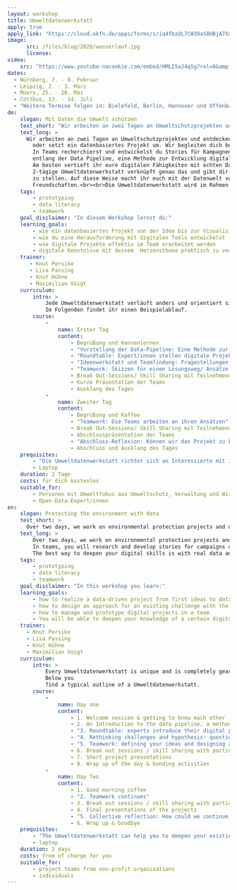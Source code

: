 ```yaml
---
layout: workshop
title: Umweltdatenwerkstatt
apply: true
apply_link: "https://cloud.okfn.de/apps/forms/s/iq4fbzdL7CW39aS8HBjA7Xam"
image:
      src: /files/blog/2020/wasserlauf.jpg
      license:
video:
    src: "https://www.youtube-nocookie.com/embed/HMLI5aJ4qSg?rel=0&amp;ecver=2"
dates:
  - Nürnberg, 7. - 8. Februar
  - Leipzig, 2. - 3. März
  - Moers, 25. - 26. Mai
  - Cottbus, 13. - 14. Juli
  - "Weitere Termine folgen in: Bielefeld, Berlin, Hannover und Offenbach"
de:
    slogan: Mit Daten die Umwelt schützen
    text_short: "Wir arbeiten an zwei Tagen an Umweltschutzprojekten und entdecken die Möglichkeiten KI-gestützter Datenauswertung. Die Veranstaltungen finden bundesweit statt. Im Team nimmst du ein Problem in Angriff, beantwortest eine Fragestellung oder setzt ein datenbasiertes Projekt um. Wir begleiten dich bei deiner Arbeit entlang der Data Pipeline."
    text_long: >
      Wir arbeiten an zwei Tagen an Umweltschutzprojekten und entdecken die Möglichkeiten KI-gestützter Datenauswertung. Die Veranstaltungen finden bundesweit statt. Im Team nimmst du ein Problem in Angriff, beantwortest eine Fragestellung
        oder setzt ein datenbasiertes Projekt um. Wir begleiten dich bei deiner Arbeit entlang der Data Pipeline.<br /><br />
        In Teams recherchierst und entwickelst du Stories für Kampagnen oder eine Herangehensweise an eine Challenge. Wir begleiten dich
        entlang der Data Pipeline, eine Methode zur Entwicklung digitaler Projekte. <br /><br />
        Am besten vertieft ihr eure digitalen Fähigkeiten mit echten Daten und durch das Ausprobieren im Team. Die
        2-tägige Umweltdatenwerkstatt verknüpft genau das und gibt dir Raum, deine Idee mit Unterstützung auf die Beine
        zu stellen. Auf diese Weise macht ihr euch mit der Datenwelt vertraut und knüpft auf dem Weg auch neue
        Freundschaften.<br><br>Die Umweltdatenwerkstatt wird im Rahmen des Projektes Umweltdatenexpedition durchgeführt, in Kooperation mit der KI-Ideenwerkstatt der Z.U.G., gefördert durch das BMUV - mehr auf der <a href='/projekte/umweltdatenwerkstatt/'>Projektseite</a>.
    tags:
        - prototyping
        - data literacy
        - teamwork
    goal_disclaimer: "In diesem Workshop lernst du:"
    learning_goals:
        - wie ein datenbasiertes Projekt von der Idee bis zur Visualisierung entlang der Data Pipeline umgesetzt wird
        - wie du eine Herausforderung mit digitalen Tools entwickelst (wie z.B. KI-gestützte Datenauswertung)
        - wie digitale Projekte effektiv im Team erarbeitet werden
        - digitale Kenntnisse mit deinem  Herzensthema praktisch zu vertiefen
    trainer:
       - Knut Persike
       - Lisa Passing
       - Knut Hühne
       - Maximilian Voigt
    curriculum:
        intro: >
            Jede Umweltdatenwerkstatt verläuft anders und orientiert sich vollständig an den Bedürfnissen der Teilnehmenden.
            Im Folgenden findet ihr einen Beispielablauf.
        course:
            -
                name: Erster Tag
                content:
                    - Begrüßung und Kennenlernen
                    - "Vorstellung der Data-Pipeline: Eine Methode zur Umsetzung digitaler Projekte"
                    - "Roundtable: Expert/innen stellen digitale Projekte, Lösungswege und Daten zu ausgewählten Themen vor, Q&A"
                    - "Ideenwerkstatt und Teamfindung: Fragestellungen, Ideen und Hypothesen zu einem Thema werden gesammelt, diskutiert und bewertet, Teams finden sich"
                    - "Teamwork: Skizzen für einen Lösungsweg/ Ansätze zur gewählten Challenge werden erarbeitet, eine Idee wird konkretisiert"
                    - Break Out-Sessions/ Skill Sharing mit Teilnehmenden und Expert/innen
                    - Kurze Präsentation der Teams
                    - Ausklang des Tages
            -
                name: Zweiter Tag
                content:
                    - Begrüßung und Kaffee
                    - "Teamwork: Die Teams arbeiten an ihren Ansätzen"
                    - Break Out-Sessions/ Skill Sharing mit Teilnehmenden und Expert/innen
                    - Abschlusspräsentation der Teams
                    - "Abschluss-Reflexion: Können wir das Projekt zu Ende bringen? Wie wollen wir an dem Projekt weiterarbeiten?"
                    - Abschluss und Ausklang des Tages
    prequisites:
        - "Die Umweltdatenwerkstatt richtet sich an Interessierte mit inhaltlichem oder/und technischen Fokus: Du hast dich mit der Digitalisierung beschäftigt, bist beruflich oder ehrenamtlich in einem bestimmten Bereich aktiv (z.B. Bildung, Policy-Arbeit, Datenjournalismus) und möchtest dein Wissen praktisch anwenden. Du bist es gewohnt, mit Tabellendokumenten und anderen digitalen Tools zu arbeiten."
        - Laptop
    duration: 2 Tage
    costs: für dich kostenlos
    suitable_for:
        - Personen mit Umweltfokus aus Umweltschutz, Verwaltung und Wissenschaft
        - Open-Data-Expert/innen
en:
    slogan: Protecting the environment with data
    text_short: >
      Over two days, we work on environmental protection projects and discover the possibilities of AI-supported data analysis. The events take place all over Germany. As part of a team, you will tackle a problem, answer a question or implement a data-based project. We accompany you in your work along the data pipeline.
    text_long: >
        Over two days, we work on environmental protection projects and discover the possibilities of AI-supported data analysis. The events take place all over Germany. As part of a team, you will tackle a problem, answer a question or implement a data-based project. We accompany you in your work along the data pipeline.
        In teams, you will research and develop stories for campaigns or an approach to a challenge. We will guide you along the data pipeline, a method for developing digital projects.
        The best way to deepen your digital skills is with real data and by trying things out in a team. The 2-day Umweltdatenwerkstatt combines exactly that and gives you the space to get your idea off the ground with support. In this way, you will familiarize yourself with the world of data - and make new friends along the way.
    tags:
        - prototyping
        - data literacy
        - teamwork
    goal_disclaimer: "In this workshop you learn:"
    learning_goals:
        - how to realize a data-driven project from first ideas to data visualizations - based on the data-pipeline
        - how to design an approach for an existing challenge with the help of digital tools (e.g. for research activities)
        - how to manage and prototype digital projects in a team
        - You will be able to deepen your knowledge of a certain digital skill or area of interest, like data visualisations, analysis or finding stories
    trainer:
      - Knut Persike
      - Lisa Passing
      - Knut Hühne
      - Maximilian Voigt
    curriculum:
        intro: >
            Every Umweltdatenwerkstatt is unique and is completely geared to the needs of the participants. One example is our
            Below you
            find a typical outline of a Umweltdatenwerkstatt.
        course:
            -
                name: Day one
                content:
                    - 1. Welcome session & getting to know each other
                    - 2. An Introduction to the data pipeline, a method for developing data-driven projects
                    - "3. Roundtable: experts introduce their digital projects, solutions to challenges and give insights into data on selected topics, Q&A"
                    - "4. Rethinking challenges and hypothesis: questions, ideas and hypotheses are collected, discussed and evaluated"
                    - "5. Teamwork: defining your ideas and designing an approaches to the chosen challenge"
                    - 6. Break out sessions / skill sharing with participants and experts
                    - 7. Short project presentations
                    - 8. Wrap up of the day & bonding activities
            -
                name: Day Two
                content:
                    - 1. Good morning coffee
                    - "2. Teamwork continues"
                    - 3. Break out sessions / skill sharing with participants and experts
                    - 4. Final presentations of the projects
                    - "5. Collective reflection: How could we continue working on the projects and which steps should we take next?"
                    - 6. Wrap up & Goodbye
    prequisites:
        - "The Umweltdatenwerkstatt can help you to deepen your existing digital skills and to connect the dots between your areas of expertise and technology. Ideally: You have a good understanding of the potentials and challenges of digitization, you are active in a specific field (e.g. education, data journalism) and you want to apply your knowledge in practice. You should be used to working with spreadsheets and other digital tools."
        - laptop
    duration: 2 days
    costs: free of charge for you
    suitable_for:
        - project teams from non-profit organisations
        - individuals
---
```

